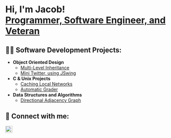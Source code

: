 <h1>Hi, I'm Jacob! <br/><a href="https://www.linkedin.com/in/jacob-terrey/">Programmer, Software Engineer, and Veteran</a>

<h2>👨‍💻 Software Development Projects:</h2>

- <b>Object Oriented Design</b>
  - [Multi-Level Inheritance](https://github.com/takejerrey/Multi-Level-Inheritance-Java)
  - [Mini Twitter, using JSwing](https://github.com/takejerrey/MiniTwitter)
- <b>C & Unix Projects</b>
  - [Caching Local Networks](https://github.com/takejerrey/Caching-Local-Networks)
  - [Automatic Grader](https://github.com/takejerrey/Automatic-Grader)
- <b>Data Structures and Algorithms</b>
  - [Directional Adjacency Graph](https://github.com/takejerrey/GraphNeighbors)


<h2> 🤳 Connect with me:</h2>


[<img align="left" alt="JacobTerrey | LinkedIn" width="22px" src="https://cdn.jsdelivr.net/npm/simple-icons@v3/icons/linkedin.svg" />][linkedin]

[linkedin]: https://www.linkedin.com/in/jacob-terrey/

